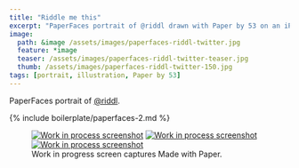 ```yaml
---
title: "Riddle me this"
excerpt: "PaperFaces portrait of @riddl drawn with Paper by 53 on an iPad."
image: 
  path: &image /assets/images/paperfaces-riddl-twitter.jpg 
  feature: *image
  teaser: /assets/images/paperfaces-riddl-twitter-teaser.jpg
  thumb: /assets/images/paperfaces-riddl-twitter-150.jpg
tags: [portrait, illustration, Paper by 53]
---
```


PaperFaces portrait of [@riddl](http://twitter.com/riddl).

{% include boilerplate/paperfaces-2.md %}

<figure class="third">
  <a href="{{ site.url }}/assets/images/paperfaces-riddl-process-1-lg.jpg"><img src="{{ site.url }}/assets/images/paperfaces-riddl-process-1-600.jpg" alt="Work in process screenshot"></a>
  <a href="{{ site.url }}/assets/images/paperfaces-riddl-process-2-lg.jpg"><img src="{{ site.url }}/assets/images/paperfaces-riddl-process-2-600.jpg" alt="Work in process screenshot"></a>
  <a href="{{ site.url }}/assets/images/paperfaces-riddl-process-3-lg.jpg"><img src="{{ site.url }}/assets/images/paperfaces-riddl-process-3-600.jpg" alt="Work in process screenshot"></a>
  <figcaption>Work in progress screen captures Made with Paper.</figcaption>
</figure>
